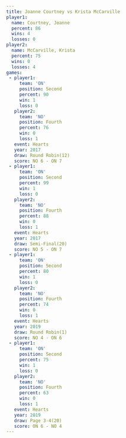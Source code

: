 ```yaml
---
title: Joanne Courtney vs Krista McCarville
player1:                  
  name: Courtney, Joanne  
  percent: 86             
  wins: 4                 
  losses: 0               
player2:                  
  name: McCarville, Krista
  percent: 75             
  wins: 0                 
  losses: 4               
games:
 - player1:          
     team: 'ON'      
     position: Second
     percent: 90     
     win: 1          
     loss: 0         
   player2:          
     team: 'NO'      
     position: Fourth
     percent: 76     
     win: 0          
     loss: 1         
   event: Hearts        
   year: 2017           
   draw: Round Robin(12)
   score: NO 6 - ON 7   
 - player1:          
     team: 'ON'      
     position: Second
     percent: 99     
     win: 1          
     loss: 0         
   player2:          
     team: 'NO'      
     position: Fourth
     percent: 88     
     win: 0          
     loss: 1         
   event: Hearts       
   year: 2017          
   draw: Semi-Final(20)
   score: NO 5 - ON 7  
 - player1:          
     team: 'ON'      
     position: Second
     percent: 80     
     win: 1          
     loss: 0         
   player2:          
     team: 'NO'      
     position: Fourth
     percent: 74     
     win: 0          
     loss: 1         
   event: Hearts       
   year: 2019          
   draw: Round Robin(1)
   score: NO 4 - ON 6  
 - player1:          
     team: 'ON'      
     position: Second
     percent: 75     
     win: 1          
     loss: 0         
   player2:          
     team: 'NO'      
     position: Fourth
     percent: 63     
     win: 0          
     loss: 1         
   event: Hearts     
   year: 2019        
   draw: Page 3-4(20)
   score: ON 6 - NO 4
---
```

